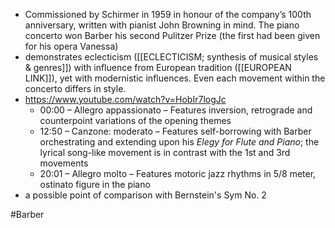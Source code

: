 - Commissioned by Schirmer in 1959 in honour of the company’s 100th anniversary, written with pianist John Browning in mind. The piano concerto won Barber his second Pulitzer Prize (the first had been given for his opera Vanessa)
- demonstrates eclecticism ([[ECLECTICISM; synthesis of musical styles & genres]]) with influence from European tradition ([[EUROPEAN LINK]]), yet with modernistic influences. Even each movement within the concerto differs in style.
- https://www.youtube.com/watch?v=HobIr7logJc
	- 00:00 – Allegro appassionato – Features inversion, retrograde and counterpoint variations of the opening themes
	- 12:50 – Canzone: moderato – Features self-borrowing with Barber orchestrating and extending upon his *Elegy for Flute and Piano*; the lyrical song-like movement is in contrast with the 1st and 3rd movements
	- 20:01 – Allegro molto – Features motoric jazz rhythms in 5/8 meter, ostinato figure in the piano
- a possible point of comparison with Bernstein's Sym No. 2

#Barber 